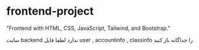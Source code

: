 # frontend-project
"Frontend with HTML, CSS, JavaScript, Tailwind, and Bootstrap."



سایت backend ندارد لطفا فایل user , accountinfo , classinfo را جداگانه باز کنید
